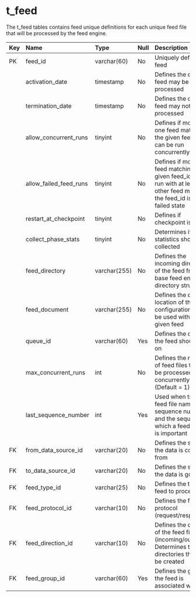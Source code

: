 # t\_feed #

The t\_feed tables contains feed unique definitions for each unique feed file that will be processed by the feed engine.

| **Key** | **Name** | **Type** | **Null** | **Description** |
|:--------|:---------|:---------|:---------|:----------------|
| PK      | feed\_id | varchar(60) | No       | Uniquely defines a feed |
|         | activation\_date | timestamp | No       | Defines the date the feed may be processed |
|         | termination\_date | timestamp | No       | Defines the date the feed may not be processed |
|         | allow\_concurrent\_runs | tinyint  | No       | Defines if more than one feed matching the given feed\_id can be run concurrently |
|         | allow\_failed\_feed\_runs | tinyint  | No       | Defines if more than feed matching the given feed\_id can be run with at least one other feed  matching the feed\_id is in a failed state |
|         | restart\_at\_checkpoint | tinyint  | No       | Defines if checkpoint is active |
|         | collect\_phase\_stats | tinyint  | No       | Determines if phase statistics should be collected |
|         | feed\_directory | varchar(255) | No       | Defines the incoming direction of the feed from the base feed engine directory structure |
|         | feed\_document | varchar(255) | No       | Defines the directory location of the configuration file to be used with the given feed |
|         | queue\_id | varchar(60) | Yes      | Defines the queue the feed should run on |
|         | max\_concurrent\_runs | int      | No       | Defines the number of feed files that can be processed concurrently (Default = 1) |
|         | last\_sequence\_number | int      | Yes      | Used when tracking feed file names with sequence numbers and the sequence in which a feed is run is important |
| FK      | from\_data\_source\_id | varchar(20) | No       | Defines the source the data is coming from |
| FK      | to\_data\_source\_id | varchar(20) | No       | Defines the source the data is going to|
| FK      | feed\_type\_id | varchar(25) | No       | Defines the type of feed to process |
| FK      | feed\_protocol\_id | varchar(10) | No       | Defines the feed protocol (request/response) |
| FK      | feed\_direction\_id | varchar(10) | No       | Defines the direction of the feed file (incoming/outgoing).  Determines the feed directories that will be created |
| FK      | feed\_group\_id | varchar(60) | Yes      | Defines the group the feed is associated with |